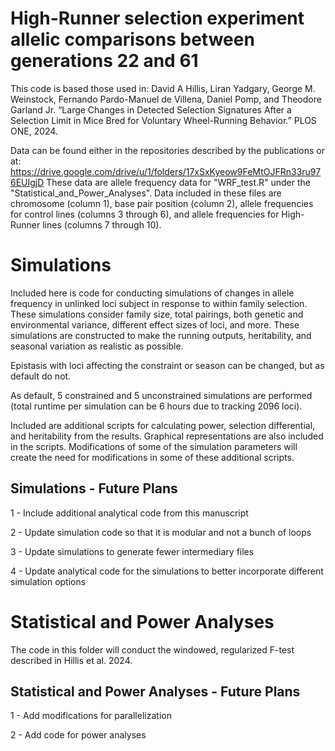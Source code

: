 # High-Runner selection experiment allelic comparisons between generations 22 and 61

This code is based those used in:
	David A Hillis, Liran Yadgary, George M. Weinstock, Fernando Pardo-Manuel de Villena, Daniel Pomp, 
	and Theodore Garland Jr. “Large Changes in Detected Selection Signatures After a Selection Limit 
	in Mice Bred for Voluntary Wheel-Running Behavior.” PLOS ONE, 2024.

Data can be found either in the repositories described by the publications or at: 
	https://drive.google.com/drive/u/1/folders/17xSxKyeow9FeMtOJFRn33ru976EUIgjD
These data are allele frequency data for "WRF_test.R" under the "Statistical_and_Power_Analyses".
Data included in these files are chromosome (column 1), base pair position (column 2), allele frequencies 
for control lines (columns 3 through 6), and allele frequencies for High-Runner lines (columns 7 through 
10).

# Simulations
Included here is code for conducting simulations of changes in allele frequency in unlinked loci subject
in response to within family selection. These simulations consider family size, total pairings, both 
genetic and environmental variance, different effect sizes of loci, and more. These simulations are 
constructed to make the running outputs, heritability, and seasonal variation as realistic as possible.

Epistasis with loci affecting the constraint or season can be changed, but as default do not. 

As default, 5 constrained and 5 unconstrained simulations are performed (total runtime per simulation can 
be 6 hours due to tracking 2096 loci).

Included are additional scripts for calculating power, selection differential, and heritability from the 
results. Graphical representations are also included in the scripts. Modifications of some of the 
simulation parameters will create the need for modifications in some of these additional scripts.

## Simulations - Future Plans

1 - Include additional analytical code from this manuscript

2 - Update simulation code so that it is modular and not a bunch of loops

3 - Update simulations to generate fewer intermediary files

4 - Update analytical code for the simulations to better incorporate different simulation options 

# Statistical and Power Analyses
The code in this folder will conduct the windowed, regularized F-test described in Hillis et al. 2024.

## Statistical and Power Analyses - Future Plans

1 - Add modifications for parallelization

2 - Add code for power analyses